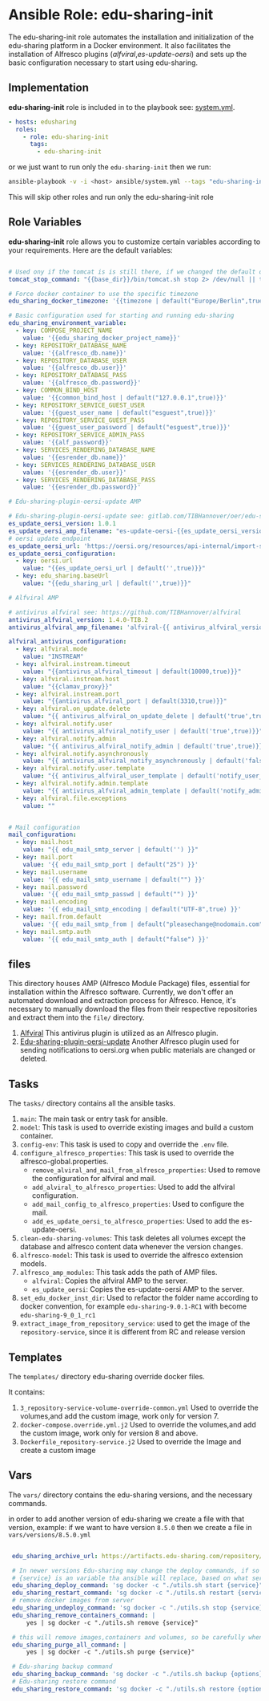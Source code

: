 # Ansible Role: edu-sharing-init

The edu-sharing-init role automates the installation and initialization of the edu-sharing platform in a Docker environment. It also facilitates the installation of Alfresco plugins (_alfviral_,_es-update-oersi_) and sets up the basic configuration necessary to start using edu-sharing.

## Implementation

__edu-sharing-init__ role is included in to the playbook see: [system.yml](../../../system.yml).


```yaml
- hosts: edusharing
  roles:
    - role: edu-sharing-init
      tags: 
        - edu-sharing-init

```

or we just want to run only the `edu-sharing-init` then we run:

```sh
ansible-playbook -v -i <host> ansible/system.yml --tags "edu-sharing-init"
```
This will skip other roles and run only the edu-sharing-init role

## Role Variables

__edu-sharing-init__ role allows you to customize certain variables according to your requirements. Here are the default variables:


```yaml

# Used ony if the tomcat is is still there, if we changed the default one then we can override
tomcat_stop_command: "{{base_dir}}/bin/tomcat.sh stop 2> /dev/null || true"

# Force docker container to use the specific timezone
edu_sharing_docker_timezone: '{{timezone | default("Europe/Berlin",true)}}'

# Basic configuration used for starting and running edu-sharing
edu_sharing_environment_variable:
  - key: COMPOSE_PROJECT_NAME
    value: '{{edu_sharing_docker_project_name}}'
  - key: REPOSITORY_DATABASE_NAME
    value: '{{alfresco_db.name}}'
  - key: REPOSITORY_DATABASE_USER
    value: '{{alfresco_db.user}}'
  - key: REPOSITORY_DATABASE_PASS
    value: '{{alfresco_db.password}}'
  - key: COMMON_BIND_HOST
    value: '{{common_bind_host | default("127.0.0.1",true)}}'
  - key: REPOSITORY_SERVICE_GUEST_USER
    value: '{{guest_user_name | default("esguest",true)}}'
  - key: REPOSITORY_SERVICE_GUEST_PASS
    value: '{{guest_user_password | default("esguest",true)}}'
  - key: REPOSITORY_SERVICE_ADMIN_PASS
    value: '{{alf_password}}'
  - key: SERVICES_RENDERING_DATABASE_NAME
    value: '{{esrender_db.name}}'
  - key: SERVICES_RENDERING_DATABASE_USER
    value: '{{esrender_db.user}}'
  - key: SERVICES_RENDERING_DATABASE_PASS
    value: '{{esrender_db.password}}'

# Edu-sharing-plugin-oersi-update AMP

# Edu-sharing-plugin-oersi-update see: gitlab.com/TIBHannover/oer/edu-sharing-plugin-oersi-update
es_update_oersi_version: 1.0.1
es_update_oersi_amp_filename: "es-update-oersi-{{es_update_oersi_version}}.amp"
# oersi update endpoint 
es_update_oersi_url: 'https://oersi.org/resources/api-internal/import-scripts/python/update-record'
es_update_oersi_configuration:
  - key: oersi.url
    value: "{{es_update_oersi_url | default('',true)}}"
  - key: edu_sharing.baseUrl
    value: "{{edu_sharing_url | default('',true)}}"

# Alfviral AMP

# antivirus alfviral see: https://github.com/TIBHannover/alfviral
antivirus_alfviral_version: 1.4.0-TIB.2
antivirus_alfviral_amp_filename: 'alfviral-{{ antivirus_alfviral_version }}.amp'

alfviral_antivirus_configuration:
  - key: alfviral.mode
    value: "INSTREAM"
  - key: alfviral.instream.timeout
    value: "{{antivirus_alfviral_timeout | default(10000,true)}}"
  - key: alfviral.instream.host
    value: "{{clamav_proxy}}"
  - key: alfviral.instream.port
    value: "{{antivirus_alfviral_port | default(3310,true)}}"
  - key: alfviral.on_update.delete
    value: "{{ antivirus_alfviral_on_update_delete | default('true',true) }}"
  - key: alfviral.notify.user
    value: "{{ antivirus_alfviral_notify_user | default('true',true)}}"
  - key: alfviral.notify.admin
    value: "{{ antivirus_alfviral_notify_admin | default('true',true)}}"
  - key: alfviral.notify.asynchronously
    value: "{{ antivirus_alfviral_notify_asynchronously | default('false',true) }}"
  - key: alfviral.notify.user.template
    value: "{{ antivirus_alfviral_user_template | default('notify_user_en.html.ftl',true) }}"
  - key: alfviral.notify.admin.template
    value: "{{ antivirus_alfviral_admin_template | default('notify_admin_en.html.ftl',true) }}"
  - key: alfviral.file.exceptions
    value: ""


# Mail configuration
mail_configuration:
  - key: mail.host
    value: "{{ edu_mail_smtp_server | default('') }}"
  - key: mail.port
    value: '{{ edu_mail_smtp_port | default("25") }}'
  - key: mail.username
    value: '{{ edu_mail_smtp_username | default("") }}'
  - key: mail.password
    value: '{{ edu_mail_smtp_passwd | default("") }}'
  - key: mail.encoding
    value: '{{ edu_mail_smtp_encoding | default("UTF-8",true) }}'
  - key: mail.from.default
    value: '{{ edu_mail_smtp_from | default("pleasechange@nodomain.com") }}'
  - key: mail.smtp.auth
    value: '{{ edu_mail_smtp_auth | default("false") }}'
```

## files 

This directory houses AMP (Alfresco Module Package) files, essential for installation within the Alfresco software. Currently, we don't offer an automated download and extraction process for Alfresco. Hence, it's necessary to manually download the files from their respective repositories and extract them into the `file/` directory.


 1. [Alfviral](https://github.com/TIBHannover/alfviral) This antivirus plugin is utilized as an Alfresco plugin. 
 2. [Edu-sharing-plugin-oersi-update](gitlab.com/TIBHannover/oer/edu-sharing-plugin-oersi-update) Another Alfresco plugin used for sending notifications to oersi.org when public materials are changed or deleted.

## Tasks

The `tasks/` directory contains all the ansible tasks.

1. `main`: The main task or entry task for ansible.
2. `model`: This task is used to override existing images and build a custom container.
3. `config-env`: This task is used to copy and override the `.env` file.
4. `configure_alfresco_properties`: This task is used to override the alfresco-global.properties.
   - `remove_alviral_and_mail_from_alfresco_properties`: Used to remove the configuration for alfviral and mail.
   - `add_alviral_to_alfresco_properties`: Used to add the alfviral configuration.
   - `add_mail_config_to_alfresco_properties`: Used to configure the mail.
   - `add_es_update_oersi_to_alfresco_properties`: Used to add the es-update-oersi.
5. `clean-edu-sharing-volumes`: This task deletes all volumes except the database and alfresco content data whenever the version changes.
6. `alfresco-model`: This task is used to override the alfresco extension models.
7. `alfresco_amp_modules`: This task adds the path of AMP files.
   - `alfviral`: Copies the alfviral AMP to the server.
   - `es_update_oersi`: Copies the es-update-oersi AMP to the server.
8. `set_edu_docker_inst_dir`: Used to refactor the folder name according to docker convention, for example `edu-sharing-9.0.1-RC1` with become `edu-sharing-9_0_1_rc1`
9. `extract_image_from_repository_service`: used to get the image of the `repository-service`, since it is different from RC and release version 


## Templates

 The `templates/` directory edu-sharing override docker files.

 It contains: 

 1. `3_repository-service-volume-override-common.yml` Used to override the volumes,and add the custom image, work only for version 7.
 2. `docker-compose.override.yml.j2` Used to override the volumes,and add the custom image, work only for version 8 and above.
 3. `Dockerfile_repository-service.j2` Used to override the Image and create a custom image



 ## Vars

 The `vars/` directory contains the edu-sharing versions, and the necessary commands.

 in order to add another version of edu-sharing we create a file with that version, example: if we want to have version `8.5.0` then we create a file in `vars/versions/8.5.0.yml`

 ```yaml

  edu_sharing_archive_url: https://artifacts.edu-sharing.com/repository/maven-remote/org/edu_sharing/edu_sharing-projects-community-deploy-docker-compose/8.1.0/edu_sharing-projects-community-deploy-docker-compose-8.1.0-bin.zip

  # In newer versions Edu-sharing may change the deploy commands, if so we can change them here
  # {service} is an variable tha ansible will replace, based on what service we want to execute the action
  edu_sharing_deploy_command: 'sg docker -c "./utils.sh start {service}"'
  edu_sharing_restart_command: 'sg docker -c "./utils.sh restart {service}"'
  # remove docker images from server
  edu_sharing_undeploy_command: 'sg docker -c "./utils.sh stop {service}"'
  edu_sharing_remove_containers_command: |
      yes | sg docker -c "./utils.sh remove {service}"

  # this will remove images,containers and volumes, so be carefully when we use it.
  edu_sharing_purge_all_command: |
      yes | sg docker -c "./utils.sh purge {service}"

  # Edu-sharing backup command
  edu_sharing_backup_command: 'sg docker -c "./utils.sh backup {options}"'
  # Edu-sharing restore command
  edu_sharing_restore_command: 'sg docker -c "./utils.sh restore {options}"'

 ```

